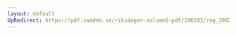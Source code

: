 ```yaml
---
layout: default
UpRedirect: https://pdf.swedeb.se/riksdagen-volumeG-pdf/200203/reg_200203/reg_200203_0080.pdf
---
```

